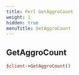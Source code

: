 ```yaml
---
title: Perl GetAggroCount
weight: 1
hidden: true
menuTitle: GetAggroCount
---
```

## GetAggroCount
```perl
$client->GetAggroCount()
```